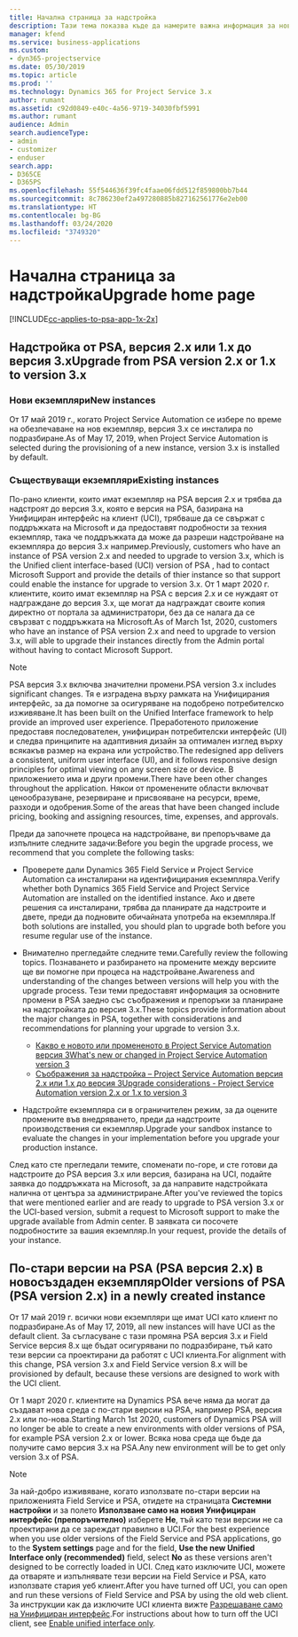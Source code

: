 ```yaml
---
title: Начална страница за надстройка
description: Тази тема показва къде да намерите важна информация за новите и променените функции в Dynamics 365 Project Service Automation и процеса за надстройване до най-новата версия.
manager: kfend
ms.service: business-applications
ms.custom:
- dyn365-projectservice
ms.date: 05/30/2019
ms.topic: article
ms.prod: ''
ms.technology: Dynamics 365 for Project Service 3.x
author: rumant
ms.assetid: c92d0849-e40c-4a56-9719-34030fbf5991
ms.author: rumant
audience: Admin
search.audienceType:
- admin
- customizer
- enduser
search.app:
- D365CE
- D365PS
ms.openlocfilehash: 55f544636f39fc4faae06fdd512f859800bb7b44
ms.sourcegitcommit: 8c786230ef2a497280885b827162561776e2eb00
ms.translationtype: HT
ms.contentlocale: bg-BG
ms.lasthandoff: 03/24/2020
ms.locfileid: "3749320"
---
```

# <a name="upgrade-home-page"></a><span data-ttu-id="9fdc7-103">Начална страница за надстройка</span><span class="sxs-lookup"><span data-stu-id="9fdc7-103">Upgrade home page</span></span>

[!INCLUDE[cc-applies-to-psa-app-1x-2x](../includes/cc-applies-to-psa-app-1x-2x.md)]

## <a name="upgrade-from-psa-version-2x-or-1x-to-version-3x"></a><span data-ttu-id="9fdc7-104">Надстройка от PSA, версия 2.x или 1.x до версия 3.x</span><span class="sxs-lookup"><span data-stu-id="9fdc7-104">Upgrade from PSA version 2.x or 1.x to version 3.x</span></span>

### <a name="new-instances"></a><span data-ttu-id="9fdc7-105">Нови екземпляри</span><span class="sxs-lookup"><span data-stu-id="9fdc7-105">New instances</span></span>

<span data-ttu-id="9fdc7-106">От 17 май 2019 г., когато Project Service Automation се избере по време на обезпечаване на нов екземпляр, версия 3.x се инсталира по подразбиране.</span><span class="sxs-lookup"><span data-stu-id="9fdc7-106">As of May 17, 2019, when Project Service Automation is selected during the provisioning of a new instance, version 3.x is installed by default.</span></span>

### <a name="existing-instances"></a><span data-ttu-id="9fdc7-107">Съществуващи екземпляри</span><span class="sxs-lookup"><span data-stu-id="9fdc7-107">Existing instances</span></span>

<span data-ttu-id="9fdc7-108">По-рано клиенти, които имат екземпляр на PSA версия 2.x и трябва да надстроят до версия 3.x, която е версия на PSA, базирана на Унифициран интерфейс на клиент (UCI), трябваше да се свържат с поддръжката на Microsoft и да предоставят подробности за техния екземпляр, така че поддръжката да може да разреши надстройване на екземпляра до версия 3.x например.</span><span class="sxs-lookup"><span data-stu-id="9fdc7-108">Previously, customers who have an instance of PSA version 2.x and needed to upgrade to version 3.x, which is the Unified client interface-based (UCI) version of PSA , had to contact Microsoft Support and provide the details of thier instance so that support could enable the instance for upgrade to version 3.x.</span></span> <span data-ttu-id="9fdc7-109">От 1 март 2020 г. клиентите, които имат екземпляр на PSA с версия 2.x и се нуждаят от надграждане до версия 3.x, ще могат да надграждат своите копия директно от портала за администратори, без да се налага да се свързват с поддръжката на Microsoft.</span><span class="sxs-lookup"><span data-stu-id="9fdc7-109">As of March 1st, 2020, customers who have an instance of PSA version 2.x and need to upgrade to version 3.x, will able to upgrade their instances directly from the Admin portal without having to contact Microsoft Support.</span></span>  

> [!NOTE]
> <span data-ttu-id="9fdc7-110">PSA версия 3.x включва значителни промени.</span><span class="sxs-lookup"><span data-stu-id="9fdc7-110">PSA version 3.x includes significant changes.</span></span> <span data-ttu-id="9fdc7-111">Тя е изградена върху рамката на Унифицирания интерфейс, за да помогне за осигуряване на подобрено потребителско изживяване.</span><span class="sxs-lookup"><span data-stu-id="9fdc7-111">It has been built on the Unified Interface framework to help provide an improved user experience.</span></span> <span data-ttu-id="9fdc7-112">Преработеното приложение предоставя последователен, унифициран потребителски интерфейс (UI) и следва принципите на адаптивния дизайн за оптимален изглед върху всякакъв размер на екрана или устройство.</span><span class="sxs-lookup"><span data-stu-id="9fdc7-112">The redesigned app delivers a consistent, uniform user interface (UI), and it follows responsive design principles for optimal viewing on any screen size or device.</span></span> <span data-ttu-id="9fdc7-113">В приложението има и други промени.</span><span class="sxs-lookup"><span data-stu-id="9fdc7-113">There have been other changes throughout the application.</span></span> <span data-ttu-id="9fdc7-114">Някои от променените области включват ценообразуване, резервиране и присвояване на ресурси, време, разходи и одобрения.</span><span class="sxs-lookup"><span data-stu-id="9fdc7-114">Some of the areas that have been changed include pricing, booking and assigning resources, time, expenses, and approvals.</span></span>

<span data-ttu-id="9fdc7-115">Преди да започнете процеса на надстройване, ви препоръчваме да изпълните следните задачи:</span><span class="sxs-lookup"><span data-stu-id="9fdc7-115">Before you begin the upgrade process, we recommend that you complete the following tasks:</span></span>

- <span data-ttu-id="9fdc7-116">Проверете дали Dynamics 365 Field Service и Project Service Automation са инсталирани на идентифицирания екземпляра.</span><span class="sxs-lookup"><span data-stu-id="9fdc7-116">Verify whether both Dynamics 365 Field Service and Project Service Automation are installed on the identified instance.</span></span> <span data-ttu-id="9fdc7-117">Ако и двете решения са инсталирани, трябва да планирате да надстроите и двете, преди да подновите обичайната употреба на екземпляра.</span><span class="sxs-lookup"><span data-stu-id="9fdc7-117">If both solutions are installed, you should plan to upgrade both before you resume regular use of the instance.</span></span>
- <span data-ttu-id="9fdc7-118">Внимателно прегледайте следните теми.</span><span class="sxs-lookup"><span data-stu-id="9fdc7-118">Carefully review the following topics.</span></span> <span data-ttu-id="9fdc7-119">Познаването и разбирането на промените между версиите ще ви помогне при процеса на надстройване.</span><span class="sxs-lookup"><span data-stu-id="9fdc7-119">Awareness and understanding of the changes between versions will help you with the upgrade process.</span></span> <span data-ttu-id="9fdc7-120">Тези теми предоставят информация за основните промени в PSA заедно със съображения и препоръки за планиране на надстройката до версия 3.x.</span><span class="sxs-lookup"><span data-stu-id="9fdc7-120">These topics provide information about the major changes in PSA, together with considerations and recommendations for planning your upgrade to version 3.x.</span></span>

    - [<span data-ttu-id="9fdc7-121">Какво е новото или промененото в Project Service Automation версия 3</span><span class="sxs-lookup"><span data-stu-id="9fdc7-121">What's new or changed in Project Service Automation version 3</span></span>](whats-new-changed-v3.md)
    - [<span data-ttu-id="9fdc7-122">Съображения за надстройка – Project Service Automation версия 2.x или 1.x до версия 3</span><span class="sxs-lookup"><span data-stu-id="9fdc7-122">Upgrade considerations - Project Service Automation version 2.x or 1.x to version 3</span></span>](upgrade-v3.md)

- <span data-ttu-id="9fdc7-123">Надстройте екземпляра си в ограничителен режим, за да оцените промените във внедряването, преди да надстроите производствения си екземпляр.</span><span class="sxs-lookup"><span data-stu-id="9fdc7-123">Upgrade your sandbox instance to evaluate the changes in your implementation before you upgrade your production instance.</span></span>

<span data-ttu-id="9fdc7-124">След като сте прегледали темите, споменати по-горе, и сте готови да надстроите до PSA версия 3.x или версия, базирана на UCI, подайте заявка до поддръжката на Microsoft, за да направите надстройката налична от центъра за администриране.</span><span class="sxs-lookup"><span data-stu-id="9fdc7-124">After you've reviewed the topics that were mentioned earlier and are ready to upgrade to PSA version 3.x or the UCI-based version, submit a request to Microsoft support to make the upgrade available from Admin center.</span></span> <span data-ttu-id="9fdc7-125">В заявката си посочете подробностите за вашия екземпляр.</span><span class="sxs-lookup"><span data-stu-id="9fdc7-125">In your request, provide the details of your instance.</span></span>

## <a name="older-versions-of-psa-psa-version-2x-in-a-newly-created-instance"></a><span data-ttu-id="9fdc7-126">По-стари версии на PSA (PSA версия 2.x) в новосъздаден екземпляр</span><span class="sxs-lookup"><span data-stu-id="9fdc7-126">Older versions of PSA (PSA version 2.x) in a newly created instance</span></span>

<span data-ttu-id="9fdc7-127">От 17 май 2019 г. всички нови екземпляри ще имат UCI като клиент по подразбиране.</span><span class="sxs-lookup"><span data-stu-id="9fdc7-127">As of May 17, 2019, all new instances will have UCI as the default client.</span></span> <span data-ttu-id="9fdc7-128">За съгласуване с тази промяна PSA версия 3.x и Field Service версия 8.x ще бъдат осигурявани по подразбиране, тъй като тези версии са проектирани да работят с UCI клиента.</span><span class="sxs-lookup"><span data-stu-id="9fdc7-128">For alignment with this change, PSA version 3.x and Field Service version 8.x will be provisioned by default, because these versions are designed to work with the UCI client.</span></span>

<span data-ttu-id="9fdc7-129">От 1 март 2020 г. клиентите на Dynamics PSA вече няма да могат да създават нова среда с по-стари версии на PSA, например PSA, версия 2.x или по-нова.</span><span class="sxs-lookup"><span data-stu-id="9fdc7-129">Starting March 1st 2020, customers of Dynamics PSA will no longer be able to create a new environments with older versions of PSA, for example PSA version 2.x or lower.</span></span> <span data-ttu-id="9fdc7-130">Всяка нова среда ще бъде да получите само версия 3.x на PSA.</span><span class="sxs-lookup"><span data-stu-id="9fdc7-130">Any new environment will be to get only version 3.x of PSA.</span></span>

> [!NOTE]
> <span data-ttu-id="9fdc7-131">За най-добро изживяване, когато използвате по-стари версии на приложенията Field Service и PSA, отидете на страницата **Системни настройки** и за полето **Използване само на новия Унифициран интерфейс (препоръчително)** изберете **Не**, тъй като тези версии не са проектирани да се зареждат правилно в UCI.</span><span class="sxs-lookup"><span data-stu-id="9fdc7-131">For the best experience when you use older versions of the Field Service and PSA applications, go to the **System settings** page and for the field, **Use the new Unified Interface only (recommended)** field, select **No** as these versions aren't designed to be correctly loaded in UCI.</span></span> <span data-ttu-id="9fdc7-132">След като изключите UCI, можете да отваряте и изпълнявате тези версии на Field Service и PSA, като използвате стария уеб клиент.</span><span class="sxs-lookup"><span data-stu-id="9fdc7-132">After you have turned off UCI, you can open and run these versions of Field Service and PSA by using the old web client.</span></span> <span data-ttu-id="9fdc7-133">За инструкции как да изключите UCI клиента вижте [Разрешаване само на Унифициран интерфейс](../admin/enable-unified-interface-only.md).</span><span class="sxs-lookup"><span data-stu-id="9fdc7-133">For instructions about how to turn off the UCI client, see [Enable unified interface only](../admin/enable-unified-interface-only.md).</span></span>
